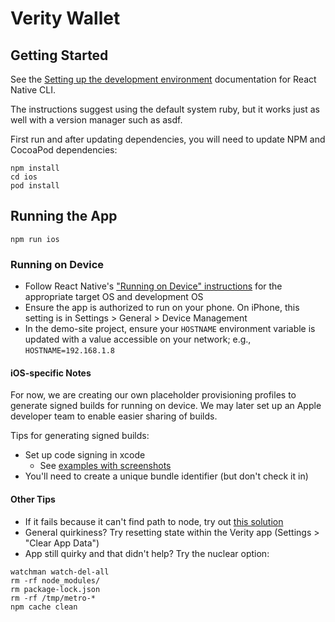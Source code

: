 # Verity Wallet

## Getting Started

See the [Setting up the development environment](https://reactnative.dev/docs/environment-setup) documentation for React Native CLI.

The instructions suggest using the default system ruby, but it works just as well with a version manager such as asdf.

First run and after updating dependencies, you will need to update NPM and CocoaPod dependencies:

```
npm install
cd ios
pod install
```

## Running the App

```
npm run ios
```

### Running on Device

- Follow React Native's ["Running on Device" instructions](https://reactnative.dev/docs/running-on-device) for the appropriate target OS and development OS
- Ensure the app is authorized to run on your phone. On iPhone, this setting is in Settings > General > Device Management
- In the demo-site project, ensure your `HOSTNAME` environment variable is updated with a value accessible on your network; e.g., `HOSTNAME=192.168.1.8`

#### iOS-specific Notes

For now, we are creating our own placeholder provisioning profiles to generate signed builds for running on device. We may later set up an Apple developer team to enable easier sharing of builds.

Tips for generating signed builds:

- Set up code signing in xcode
  - See [examples with screenshots](https://help.apple.com/xcode/mac/current/#/dev23aab79b4)
- You'll need to create a unique bundle identifier (but don't check it in)

#### Other Tips

- If it fails because it can't find path to node, try out [this solution](https://stackoverflow.com/q/67337836)
- General quirkiness? Try resetting state within the Verity app (Settings > "Clear App Data")
- App still quirky and that didn't help? Try the nuclear option:

```
watchman watch-del-all
rm -rf node_modules/
rm package-lock.json
rm -rf /tmp/metro-*
npm cache clean
```
